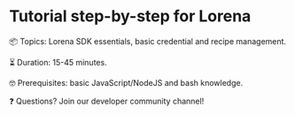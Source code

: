 
 # Tutorial step-by-step for Lorena 



📦 Topics: Lorena SDK essentials, basic credential and recipe management.

⏳ Duration: 15-45 minutes.

🤓 Prerequisites: basic JavaScript/NodeJS and bash knowledge.

❓ Questions? Join our developer community channel!

